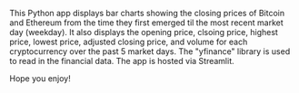 

This Python app displays bar charts showing the closing prices of Bitcoin and Ethereum 
from the time they first emerged til the most recent market day (weekday). It also 
displays the opening price, clsoing price, highest price, lowest price, adjusted closing price, 
and volume for each cryptocurrency over the past 5 market days. The "yfinance" library is used 
to read in the financial data. The app is hosted via Streamlit.

Hope you enjoy!
